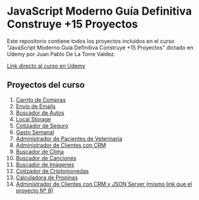 # **JavaScript Moderno Guía Definitiva Construye +15 Proyectos**

Este repositorio contiene todos los proyectos incluidos en el curso "JavaScript Moderno Guía Definitiva Construye +15 Proyectos" dictado en Udemy por Juan Pablo De La Torre Valdez.

<a href="https://www.udemy.com/course/javascript-moderno-guia-definitiva-construye-10-proyectos/">Link directo al curso en Udemy</a>

## **Proyectos del curso**
<ol>
    <li><a href="https://ddg-carrito.netlify.app/">Carrito de Compras</a></li>
    <li><a href="https://ddg-email.netlify.app/">Envío de Emails</a></li>
    <li><a href="https://ddg-buscador-autos.netlify.app/">Buscador de Autos</a></li>
    <li><a href="https://ddg-local-storage.netlify.app/">Local Storage</a></li>
    <li><a href="https://ddg-cotizador-seguro.netlify.app/">Cotizador de Seguro</a></li>
    <li><a href="https://ddg-gasto-semanal.netlify.app/">Gasto Semanal</a></li>
    <li><a href="https://ddg-administrar-citas.netlify.app/">Administrador de Pacientes de Veterinaria</a></li>
    <li><a href="https://ddg-indexed-db.netlify.app/">Administrador de Clientes con CRM</a></li>
    <li><a href="https://ddg-clima.netlify.app/">Buscador de Clima</a></li>
    <li><a href="https://ddg-buscador-canciones.netlify.app/">Buscador de Canciones</a></li>
    <li><a href="https://ddg-buscador-imagenes.netlify.app/">Buscador de Imágenes</a></li>
    <li><a href="https://ddg-cotizador-criptomonedas.netlify.app/">Cotizador de Criptomonedas</a></li>
    <li><a href="https://ddg-calculadora-propinas.netlify.app/">Calculadora de Propinas</a></li>
    <li><a href="https://ddg-indexed-db.netlify.app/">Administrador de Clientes con CRM y JSON Server (mismo link que el proyecto Nº 8)</a></li>
</ol>